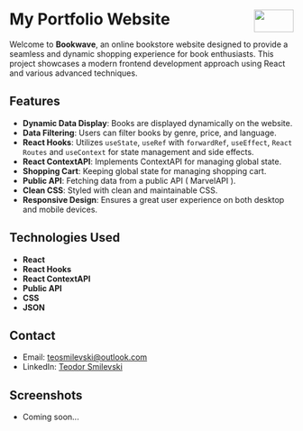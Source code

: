 # My Portfolio Website <img src="https://github.com/teodorSmilevski/teodorSmilevski/assets/123021464/6805c65a-5201-412c-a0ca-79036334b542" width="70" height="40" align="right">

Welcome to **Bookwave**, an online bookstore website designed to provide a seamless and dynamic shopping experience for book enthusiasts. This project showcases a modern frontend development approach using React and various advanced techniques.

## Features

- **Dynamic Data Display**: Books are displayed dynamically on the website.
- **Data Filtering**: Users can filter books by genre, price, and language.
- **React Hooks**: Utilizes `useState`, `useRef` with `forwardRef`, `useEffect`, `React Routes` and `useContext` for state management and side effects.
- **React ContextAPI**: Implements ContextAPI for managing global state.
- **Shopping Cart**: Keeping global state for managing shopping cart.
- **Public API**: Fetching data from a public API ( MarvelAPI ).
- **Clean CSS**: Styled with clean and maintainable CSS.
- **Responsive Design**: Ensures a great user experience on both desktop and mobile devices.

## Technologies Used

- **React**
- **React Hooks**
- **React ContextAPI**
- **Public API**
- **CSS**
- **JSON**

## Contact

- Email: teosmilevski@outlook.com
- LinkedIn: [Teodor Smilevski](https://www.linkedin.com/in/teodor-smilevski-21860221b/)

## Screenshots

- Coming soon...
